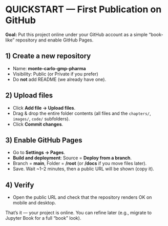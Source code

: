 # QUICKSTART — First Publication on GitHub

**Goal:** Put this project online under your GitHub account as a simple “book-like” repository and enable GitHub Pages.

## 1) Create a new repository
- Name: **monte-carlo-gmp-pharma**
- Visibility: Public (or Private if you prefer)
- Do **not** add README (we already have one).

## 2) Upload files
- Click **Add file → Upload files**.
- Drag & drop the entire folder contents (all files and the `chapters/`, `images/`, `code/` subfolders).
- Click **Commit changes**.

## 3) Enable GitHub Pages
- Go to **Settings → Pages**.
- **Build and deployment**: Source = **Deploy from a branch**.
- Branch = **main**, Folder = **/root** (or **/docs** if you move files later).
- Save. Wait ~1–2 minutes, then a public URL will be shown (copy it).

## 4) Verify
- Open the public URL and check that the repository renders OK on mobile and desktop.

That’s it — your project is online. You can refine later (e.g., migrate to Jupyter Book for a full “book” look).
